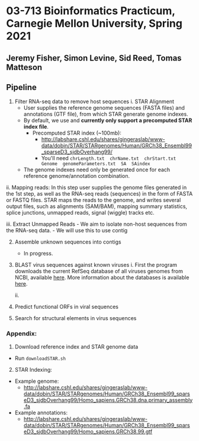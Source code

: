 # 03-713 Bioinformatics Practicum, Carnegie Mellon University, Spring 2021
## Jeremy Fisher, Simon Levine, Sid Reed, Tomas Matteson
## Pipeline

1. Filter RNA-seq data to remove host sequences
   i. STAR Alignment
    - User supplies the reference genome sequences (FASTA files) and annotations (GTF file), from which STAR generate genome indexes.
    - By default, we use and **currently only support a precomputed STAR index file**.
      - Precomputed STAR index (~100mb):
        - http://labshare.cshl.edu/shares/gingeraslab/www-data/dobin/STAR/STARgenomes/Human/GRCh38_Ensembl99_sparseD3_sjdbOverhang99/
        - You'll need `chrLength.txt  chrName.txt  chrStart.txt  Genome  genomeParameters.txt  SA  SAindex`
    - The genome indexes need only be generated once for each reference genome/annotation combination.

  ii. Mapping reads: In this step user supplies the genome files generated in the 1st step, as well as the RNA-seq reads (sequences) in the form of FASTA or FASTQ files. STAR maps the reads to the genome, and writes several output files, such as alignments (SAM/BAM), mapping summary statistics, splice junctions, unmapped reads, signal (wiggle) tracks etc.

  iii. Extract Unmapped Reads
    - We aim to isolate non-host sequences from the RNA-seq data.
    - We will use this to use contig

2. Assemble unknown sequences into contigs
   - In progress.

3. BLAST virus sequences against known viruses
    i. First the program downloads the current RefSeq database of all viruses genomes from NCBI, available [here](https://ftp.ncbi.nlm.nih.gov/blast/db/ref_viruses_rep_genomes.tar.gz). More information about the databases is available [here](https://www.ncbi.nlm.nih.gov/books/NBK62345/#blast_ftp_site.The_blastdb_subdirectory).

    ii.

4. Predict functional ORFs in viral sequences
5. Search for structural elements in virus sequences

### Appendix:

1. Download reference index and STAR genome data
  - Run `downloadSTAR.sh`
2. STAR Indexing:
 - Example genome:
     - http://labshare.cshl.edu/shares/gingeraslab/www-data/dobin/STAR/STARgenomes/Human/GRCh38_Ensembl99_sparseD3_sjdbOverhang99/Homo_sapiens.GRCh38.dna.primary_assembly.fa
 - Example annotations:
     - http://labshare.cshl.edu/shares/gingeraslab/www-data/dobin/STAR/STARgenomes/Human/GRCh38_Ensembl99_sparseD3_sjdbOverhang99/Homo_sapiens.GRCh38.99.gtf
